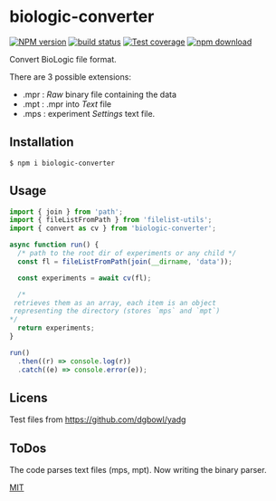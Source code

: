 # biologic-converter

[![NPM version][npm-image]][npm-url]
[![build status][ci-image]][ci-url]
[![Test coverage][codecov-image]][codecov-url]
[![npm download][download-image]][download-url]

Convert BioLogic file format.

There are 3 possible extensions:

- .mpr : _Raw_ binary file containing the data
- .mpt : .mpr into _Text_ file
- .mps : experiment _Settings_ text file.

## Installation

`$ npm i biologic-converter`

## Usage

```js
import { join } from 'path';
import { fileListFromPath } from 'filelist-utils';
import { convert as cv } from 'biologic-converter';

async function run() {
  /* path to the root dir of experiments or any child */
  const fl = fileListFromPath(join(__dirname, 'data'));

  const experiments = await cv(fl);

  /*
 retrieves them as an array, each item is an object 
 representing the directory (stores `mps` and `mpt`)
*/
  return experiments;
}

run()
  .then((r) => console.log(r))
  .catch((e) => console.error(e));
```

## Licens

Test files from https://github.com/dgbowl/yadg

## ToDos

The code parses text files (mps, mpt). Now writing the binary parser.

[MIT](./LICENSE)

[ci-image]: https://github.com/cheminfo/biologic-converter/workflows/Node.js%20CI/badge.svg?branch=main
[ci-url]: https://github.com/cheminfo/biologic-converter/actions?query=workflow%3A%22Node.js+CI%22
[codecov-image]: https://img.shields.io/codecov/c/github/cheminfo/biologic-converter.svg
[codecov-url]: https://codecov.io/gh/cheminfo/biologic-converter
[npm-image]: https://img.shields.io/npm/v/biologic-converter.svg
[npm-url]: https://www.npmjs.com/package/biologic-converter
[download-image]: https://img.shields.io/npm/dm/biologic-converter.svg
[download-url]: https://www.npmjs.com/package/biologic-converter
